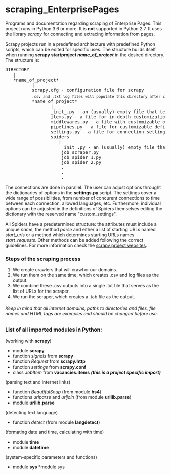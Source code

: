 # scraping_EnterprisePages
Programs and documentation regarding scraping of Enterprise Pages. This project runs in Python 3.6 or more. It is **not** supported in Python 2.7. It uses the library *scrapy* for connecting and extracing information from pages.

Scrapy projects run in a predefined architecture with predefined Python scripts, which can be edited for specific uses. The structure builds
itself when running **scrapy startproject *name_of_project*** in the desired directory. The structure is:
<pre>
DIRECTORY
   |
   *name_of_project*
          |
          scrapy.cfg - configuration file for scrapy
          <sub>.csv and .txt log files will populate this directory after crawling domains</sub>
          *name_of_project*
                 |
                 _init_.py - an (usually) empty file that tells Python that this is a module
                 items.py - a file for in-depth customization of scraped items
                 middlewares.py - a file with customizable options and methods for each Spider
                 pipelines.py - a file for customizable definitions of pipelines
                 settings.py - a file for connection settings for scrapy
                 spiders
                    |
                     _init_.py - an (usually) empty file that tells Python that this is a module
                     job_scraper.py
                     job_spider_1.py
                     job_spider_2.py
                     .
                     .
                     .
</pre>

The connections are done in parallel. The user can adjust options throught the dictionaries of options in the **settings.py** script. The
settings cover a wide range of possibilities, from number of concurent connections to time between each connection, allowed languages, etc.
Furthermore, individual options can be adjusted in the definitions of Spiders themselves editing the dictionary with the reserved name
"custom_settings".

All Spiders have a predetermined structure:
the attributes must include a unique *name*, the method *parse* and either a list of starting URLs named *start_urls* or a method which determines
starting URLs names *start_requests*. Other methods can be added following the correct guidelines. For more information check the 
[scrapy project websites](https://doc.scrapy.org/en/latest/).

### Steps of the scraping process
1. We create crawlers that will crawl or our domains. 
2. We run them on the same time, which creates .csv and log files as the output. 
3. We combine these .csv outputs into a single .txt file that serves as the list of URLs for the scraper.
4. We run the scraper, which creates a .tab file as the output.

###### *Keep in mind that all internet domains, paths to directories and files, file names and HTML tags are examples and should be changed before use.*

### List of all imported modules in Python:

(working with **scrapy**)
* module **scrapy**
* function *signals* from **scrapy**
* function *Request* from **scrapy.http**
* function *settings* from **scrapy.conf**
* class *JobItem* from **vacancies.items** ***(this is a project specific import)***

(parsing text and internet links)
* function *BeautifulSoup* (from module **bs4**)
* functions *urlparse* and *urljoin* (from module **urllib.parse**)
* module **urllib.parse**

(detecting text language)
* function *detect* (from module **langdetect**)

(formating date and time, calculating with time)
* module **time**
* module **datetime**

(system-specific parameters and functions)
* module **sys**
*module sys
